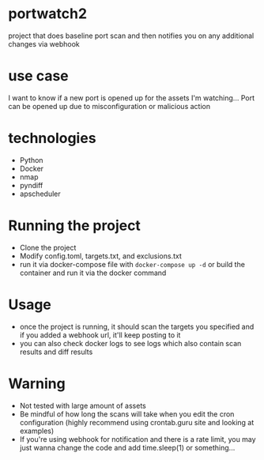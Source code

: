 # portwatch2
project that does baseline port scan and then notifies you on any additional changes via webhook

# use case
I want to know if a new port is opened up for the assets I'm watching... Port can be opened up due to misconfiguration or malicious action

# technologies
- Python
- Docker
- nmap
- pyndiff
- apscheduler

# Running the project
- Clone the project
- Modify config.toml, targets.txt, and exclusions.txt
- run it via docker-compose file with `docker-compose up -d` or build the container and run it via the docker command
 
# Usage
- once the project is running, it should scan the targets you specified and if you added a webhook url, it'll keep posting to it
- you can also check docker logs to see logs which also contain scan results and diff results

# Warning
- Not tested with large amount of assets
- Be mindful of how long the scans will take when you edit the cron configuration (highly recommend using crontab.guru site and looking at examples)
- If you're using webhook for notification and there is a rate limit, you may just wanna change the code and add time.sleep(1) or something...
